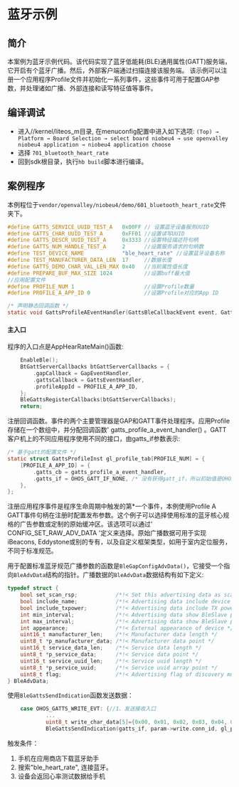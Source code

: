 # 蓝牙示例

## 简介

本案例为蓝牙示例代码。该代码实现了蓝牙低能耗(BLE)通用属性(GATT)服务端，它开启有个蓝牙广播。然后，外部客户端通过扫描连接该服务端。 
该示例可以注册一个应用程序Profile文件并初始化一系列事件，这些事件可用于配置GAP参数，并处理诸如广播、外部连接和读写特征值等事件。

## 编译调试

- 进入//kernel/liteos_m目录, 在menuconfig配置中进入如下选项:
  `(Top) → Platform → Board Selection → select board niobeu4 → use openvalley niobeu4 application → niobeu4 application choose`
- 选择 `701_bluetooth_heart_rate`
- 回到sdk根目录，执行`hb build`脚本进行编译。

## 案例程序

本例程位于`vendor/openvalley/niobeu4/demo/601_bluetooth_heart_rate`文件夹下。

```c
#define GATTS_SERVICE_UUID_TEST_A   0x00FF // 设置蓝牙设备服务UUID
#define GATTS_CHAR_UUID_TEST_A      0xFF01 //设置读写UUID
#define GATTS_DESCR_UUID_TEST_A     0x3333 //设置特征描述符句柄
#define GATTS_NUM_HANDLE_TEST_A     2      //设置服务请求的句柄数
#define TEST_DEVICE_NAME            "ble_heart_rate" //设置蓝牙设备名称
#define TEST_MANUFACTURER_DATA_LEN  17     //数据长度
#define GATTS_DEMO_CHAR_VAL_LEN_MAX 0x40   //当前属性值长度
#define PREPARE_BUF_MAX_SIZE 1024          //设置buff最大值
//应用配置文件
#define PROFILE_NUM 1                      //设置Profile数量
#define PROFILE_A_APP_ID 0                 //设置Profile对应的App ID

/* 声明静态回调函数 */
static void GattsProfileAEventHandler(GattsBleCallbackEvent event, GattInterfaceType gattsIf, BleGattsParam *param);
```



#### 主入口

程序的入口点是AppHearRateMain()函数:

```c
    EnableBle();
    BtGattServerCallbacks btGattServerCallbacks = {
        .gapCallback = GapEventHandler,
        .gattsCallback = GattsEventHandler,
        .profileAppId = PROFILE_A_APP_ID,
    };
    BleGattsRegisterCallbacks(btGattServerCallbacks);
    return;
```

注册回调函数。事件的两个主要管理器是GAP和GATT事件处理程序。应用Profile存储在一个数组中，并分配回调函数' gatts_profile_a_event_handler() 。GATT客户机上的不同应用程序使用不同的接口，由gatts_if参数表示:

```c
/* 基于gatt的配置文件 */
static struct GattsProfileInst gl_profile_tab[PROFILE_NUM] = {
    [PROFILE_A_APP_ID] = {
        .gatts_cb = gatts_profile_a_event_handler,
        .gatts_if = OHOS_GATT_IF_NONE, /* 没有获得gatt_if，所以初始值是OHOS_GATT_IF_NONE */
    },
};
```

注册应用程序事件是程序生命周期中触发的第*一个事件，本例使用Profile A GATT事件句柄在注册时配置发布参数。这个例子可以选择使用标准的蓝牙核心规格的广告参数或定制的原始缓冲区。该选项可以通过' CONFIG_SET_RAW_ADV_DATA '定义来选择。原始广播数据可用于实现iBeacons, Eddystone或别的专有，以及自定义框架类型，如用于室内定位服务，不同于标准规范。

用于配置标准蓝牙规范广播参数的函数是`BleGapConfigAdvData()`，它接受一个指向`BleAdvData`结构的指针。广播数据的`BleAdvData`数据结构有如下定义:

```c
typedef struct {
    bool set_scan_rsp;            /*!< Set this advertising data as scan response or not*/
    bool include_name;            /*!< Advertising data include device name or not */
    bool include_txpower;         /*!< Advertising data include TX power */
    int min_interval;             /*!< Advertising data show BleSlave preferred connection min interval */
    int max_interval;             /*!< Advertising data show BleSlave preferred connection max interval */
    int appearance;               /*!< External appearance of device */
    uint16_t manufacturer_len;    /*!< Manufacturer data length */
    uint8_t *p_manufacturer_data; /*!< Manufacturer data point */
    uint16_t service_data_len;    /*!< Service data length */
    uint8_t *p_service_data;      /*!< Service data point */
    uint16_t service_uuid_len;    /*!< Service uuid length */
    uint8_t *p_service_uuid;      /*!< Service uuid array point */
    uint8_t flag;                 /*!< Advertising flag of discovery mode, see BLE_ADV_DATA_FLAG detail */
} BleAdvData;
```

使用`BleGattsSendIndication`函数发送数据：

```c
    case OHOS_GATTS_WRITE_EVT: {//1、发送接收入口
            ...
            uint8_t write_char_data[5]={0x00, 0x01, 0x02, 0x03, 0x04, 0x05};//设备类型应答数据
            BleGattsSendIndication(gatts_if, param->write.conn_id, gl_profile_tab[PROFILE_A_APP_ID].char_handle, sizeof(write_char_data),             write_char_data, false);
```

触发条件：
1. 手机在应用商店下载蓝牙助手
2. 搜索"ble_heart_rate", 连接蓝牙。
3. 设备会返回心率测试数据给手机

